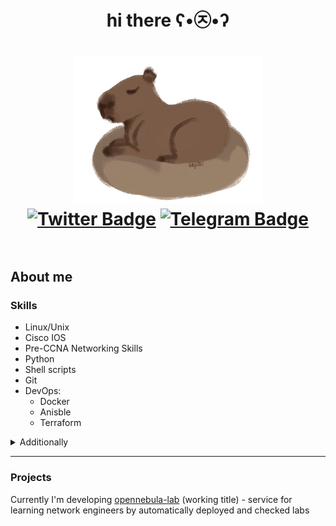 <div id="header" align="center">
<h1>hi there ʕ•㉨•ʔ<h1>
<img src="pics/capybara.png" width="300"/>
<div id="badges">
<a href="https://twitter.com/ktp0li"><img src="https://img.shields.io/badge/Twitter-blue?style=for-the-badge&logo=twitter&logoColor=white" alt="Twitter Badge"/></a>
<a href="https://t.me/ktp0li"><img src="https://img.shields.io/badge/Telegram-2CA5E0?style=for-the-badge&logo=telegram&logoColor=white" alt="Telegram Badge"/></a><br>
<img src="https://komarev.com/ghpvc/?username=ktp0li&style=flat-square&color=blue" alt=""/></div>
</div>

## About me
### Skills 
- Linux/Unix
- Сisco IOS
- Pre-CCNA Networking Skills
- Python
- Shell scripts
- Git
- DevOps:
  * Docker
  * Anisble
  * Terraform
<details>
<summary>Additionally</summary>

- drawing pictures with anime girls and capybaras (separately)
</details>

---
### Projects
Currently I'm developing [opennebula-lab](https://github.com/ktp0li/opennebula-lab) (working title) - service for learning network engineers by automatically deployed and checked labs

